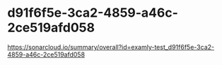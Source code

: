 # d91f6f5e-3ca2-4859-a46c-2ce519afd058
https://sonarcloud.io/summary/overall?id=examly-test_d91f6f5e-3ca2-4859-a46c-2ce519afd058
